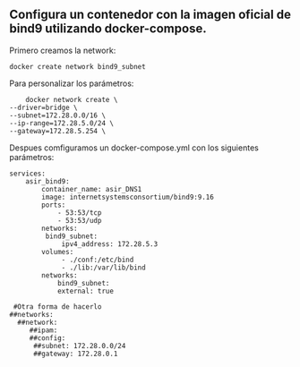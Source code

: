 ## Configura un contenedor con la imagen oficial de bind9 utilizando docker-compose.

Primero creamos la network:

    docker create network bind9_subnet

Para personalizar los parámetros:

        docker network create \
    --driver=bridge \
    --subnet=172.28.0.0/16 \
    --ip-range=172.28.5.0/24 \
    --gateway=172.28.5.254 \
Despues comfiguramos un docker-compose.yml con los siguientes parámetros:
    
    services:
        asir_bind9:
            container_name: asir_DNS1
            image: internetsystemsconsortium/bind9:9.16
            ports:
                - 53:53/tcp
                - 53:53/udp
            networks:
             bind9_subnet:
                 ipv4_address: 172.28.5.3
            volumes:
                 - ./conf:/etc/bind
                 - ./lib:/var/lib/bind
            networks:
                bind9_subnet: 
                external: true

     #Otra forma de hacerlo
    ##networks:
      ##network:
         ##ipam:
         ##config:
          ##subnet: 172.28.0.0/24
          ##gateway: 172.28.0.1

